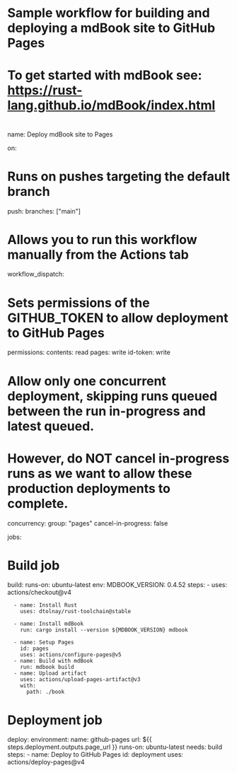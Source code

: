 # Sample workflow for building and deploying a mdBook site to GitHub Pages
#
# To get started with mdBook see: https://rust-lang.github.io/mdBook/index.html
#
name: Deploy mdBook site to Pages

on:
  # Runs on pushes targeting the default branch
  push:
    branches: ["main"]

  # Allows you to run this workflow manually from the Actions tab
  workflow_dispatch:

# Sets permissions of the GITHUB_TOKEN to allow deployment to GitHub Pages
permissions:
  contents: read
  pages: write
  id-token: write

# Allow only one concurrent deployment, skipping runs queued between the run in-progress and latest queued.
# However, do NOT cancel in-progress runs as we want to allow these production deployments to complete.
concurrency:
  group: "pages"
  cancel-in-progress: false

jobs:
  # Build job
  build:
    runs-on: ubuntu-latest
    env:
      MDBOOK_VERSION: 0.4.52
    steps:
      - uses: actions/checkout@v4

      - name: Install Rust
        uses: dtolnay/rust-toolchain@stable

      - name: Install mdBook
        run: cargo install --version ${MDBOOK_VERSION} mdbook

      - name: Setup Pages
        id: pages
        uses: actions/configure-pages@v5
      - name: Build with mdBook
        run: mdbook build
      - name: Upload artifact
        uses: actions/upload-pages-artifact@v3
        with:
          path: ./book

  # Deployment job
  deploy:
    environment:
      name: github-pages
      url: ${{ steps.deployment.outputs.page_url }}
    runs-on: ubuntu-latest
    needs: build
    steps:
      - name: Deploy to GitHub Pages
        id: deployment
        uses: actions/deploy-pages@v4
